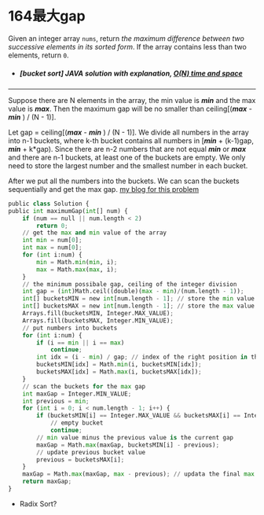 # 164最大gap

Given an integer array `nums`, return *the maximum difference between two successive elements in its sorted form*. If the array contains less than two elements, return `0`.

* ##### [bucket sort] JAVA solution with explanation, [O(N) time and space](https://leetcode.com/problems/maximum-gap/discuss/50643/bucket-sort-JAVA-solution-with-explanation-O(N)-time-and-space)

---

Suppose there are N elements in the array, the min value is ***min*** and the max value is ***max***. Then the maximum gap will be no smaller than ceiling[(***max*** - ***min*** ) / (N - 1)].



Let gap = ceiling[(***max*** - ***min*** ) / (N - 1)]. We divide all numbers in the array into n-1 buckets, where k-th bucket contains all numbers in [***min*** + (k-1)gap, ***min*** + k*gap). Since there are n-2 numbers that are not equal ***min*** or ***max*** and there are n-1 buckets, at least one of the buckets are empty. We only need to store the largest number and the smallest number in each bucket.



After we put all the numbers into the buckets. We can scan the buckets sequentially and get the max gap.
[my blog for this problem](http://zkfairytale.blogspot.ca/2014/12/maximum-gap.html)

```python
public class Solution {
public int maximumGap(int[] num) {
    if (num == null || num.length < 2)
        return 0;
    // get the max and min value of the array
    int min = num[0];
    int max = num[0];
    for (int i:num) {
        min = Math.min(min, i);
        max = Math.max(max, i);
    }
    // the minimum possibale gap, ceiling of the integer division
    int gap = (int)Math.ceil((double)(max - min)/(num.length - 1));
    int[] bucketsMIN = new int[num.length - 1]; // store the min value in that bucket
    int[] bucketsMAX = new int[num.length - 1]; // store the max value in that bucket
    Arrays.fill(bucketsMIN, Integer.MAX_VALUE);
    Arrays.fill(bucketsMAX, Integer.MIN_VALUE);
    // put numbers into buckets
    for (int i:num) {
        if (i == min || i == max)
            continue;
        int idx = (i - min) / gap; // index of the right position in the buckets
        bucketsMIN[idx] = Math.min(i, bucketsMIN[idx]);
        bucketsMAX[idx] = Math.max(i, bucketsMAX[idx]);
    }
    // scan the buckets for the max gap
    int maxGap = Integer.MIN_VALUE;
    int previous = min;
    for (int i = 0; i < num.length - 1; i++) {
        if (bucketsMIN[i] == Integer.MAX_VALUE && bucketsMAX[i] == Integer.MIN_VALUE)
            // empty bucket
            continue;
        // min value minus the previous value is the current gap
        maxGap = Math.max(maxGap, bucketsMIN[i] - previous);
        // update previous bucket value
        previous = bucketsMAX[i];
    }
    maxGap = Math.max(maxGap, max - previous); // updata the final max value gap
    return maxGap;
}
```

* Radix Sort?

